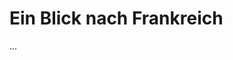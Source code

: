 <!--
author: Dennis Ried
email: dennis.ried@musikwiss.uni-halle.de
version: 1.0.0
language: de
narrator: Deutsch Female
comment: Ein Blick nach Frankreich (Sitzung 7)
-->

# Ein Blick nach Frankreich

...
